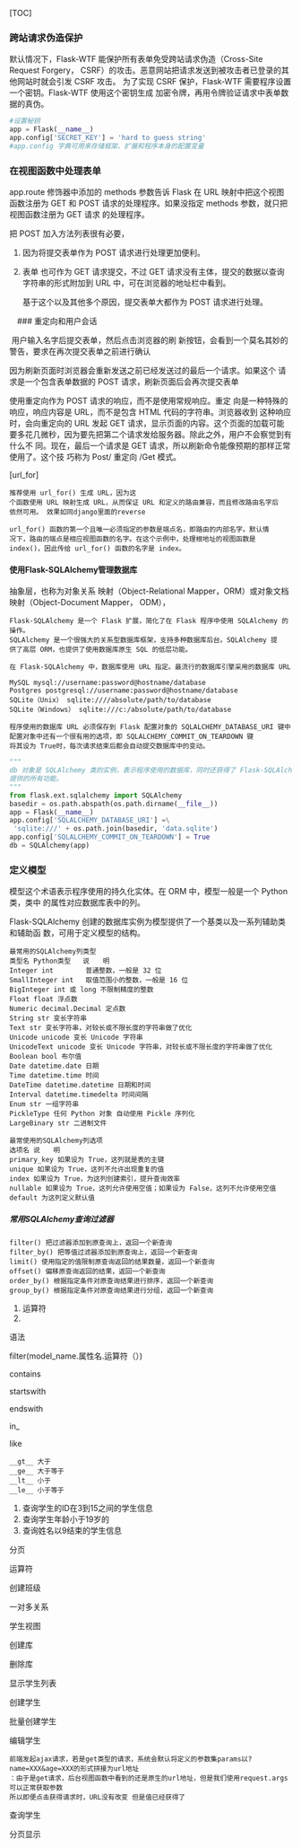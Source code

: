 [TOC]



### 跨站请求伪造保护 

默认情况下，Flask-WTF 能保护所有表单免受跨站请求伪造（Cross-Site Request Forgery， CSRF）的攻击。恶意网站把请求发送到被攻击者已登录的其他网站时就会引发 CSRF 攻击。 为了实现 CSRF 保护，Flask-WTF 需要程序设置一个密钥。Flask-WTF 使用这个密钥生成 加密令牌，再用令牌验证请求中表单数据的真伪。 

```python
#设置秘钥
app = Flask(__name__)
app.config['SECRET_KEY'] = 'hard to guess string'
#app.config 字典可用来存储框架、扩展和程序本身的配置变量
```



### 在视图函数中处理表单 

app.route 修饰器中添加的 methods 参数告诉 Flask 在 URL 映射中把这个视图函数注册为 GET 和 POST 请求的处理程序。如果没指定 methods 参数，就只把视图函数注册为 GET 请求 的处理程序。 

把 POST 加入方法列表很有必要，

1. 因为将提交表单作为 POST 请求进行处理更加便利。

2. 表单 也可作为 GET 请求提交，不过 GET 请求没有主体，提交的数据以查询字符串的形式附加到 URL 中，可在浏览器的地址栏中看到。

   基于这个以及其他多个原因，提交表单大都作为 POST 请求进行处理。 

　### 重定向和用户会话 

​	用户输入名字后提交表单，然后点击浏览器的刷 新按钮，会看到一个莫名其妙的警告，要求在再次提交表单之前进行确认 

因为刷新页面时浏览器会重新发送之前已经发送过的最后一个请求。如果这个 请求是一个包含表单数据的 POST 请求，刷新页面后会再次提交表单 

使用重定向作为 POST 请求的响应，而不是使用常规响应。重定 向是一种特殊的响应，响应内容是 URL，而不是包含 HTML 代码的字符串。浏览器收到 这种响应时，会向重定向的 URL 发起 GET 请求，显示页面的内容。这个页面的加载可能 要多花几微秒，因为要先把第二个请求发给服务器。除此之外，用户不会察觉到有什么不 同。现在，最后一个请求是 GET 请求，所以刷新命令能像预期的那样正常使用了。这个技 巧称为 Post/ 重定向 /Get 模式。 

[url_for] 

```
推荐使用 url_for() 生成 URL，因为这
个函数使用 URL 映射生成 URL，从而保证 URL 和定义的路由兼容，而且修改路由名字后
依然可用。 效果如同django里面的reverse

url_for() 函数的第一个且唯一必须指定的参数是端点名，即路由的内部名字。默认情
况下，路由的端点是相应视图函数的名字。在这个示例中，处理根地址的视图函数是
index()，因此传给 url_for() 函数的名字是 index。

```

#### 使用Flask-SQLAlchemy管理数据库 

抽象层，也称为对象关系 映射（Object-Relational Mapper，ORM）或对象文档映射（Object-Document Mapper， ODM）， 

```
Flask-SQLAlchemy 是一个 Flask 扩展，简化了在 Flask 程序中使用 SQLAlchemy 的操作。
SQLAlchemy 是一个很强大的关系型数据库框架，支持多种数据库后台。SQLAlchemy 提
供了高层 ORM，也提供了使用数据库原生 SQL 的低层功能。

在 Flask-SQLAlchemy 中，数据库使用 URL 指定。最流行的数据库引擎采用的数据库 URL

MySQL mysql://username:password@hostname/database
Postgres postgresql://username:password@hostname/database
SQLite（Unix） sqlite:////absolute/path/to/database
SQLite（Windows） sqlite:///c:/absolute/path/to/database

程序使用的数据库 URL 必须保存到 Flask 配置对象的 SQLALCHEMY_DATABASE_URI 键中
配置对象中还有一个很有用的选项，即 SQLALCHEMY_COMMIT_ON_TEARDOWN 键
将其设为 True时，每次请求结束后都会自动提交数据库中的变动。
```

```python
"""
db 对象是 SQLAlchemy 类的实例，表示程序使用的数据库，同时还获得了 Flask-SQLAlchemy
提供的所有功能。
"""
from flask.ext.sqlalchemy import SQLAlchemy
basedir = os.path.abspath(os.path.dirname(__file__))
app = Flask(__name__)
app.config['SQLALCHEMY_DATABASE_URI'] =\
 'sqlite:///' + os.path.join(basedir, 'data.sqlite')
app.config['SQLALCHEMY_COMMIT_ON_TEARDOWN'] = True
db = SQLAlchemy(app)

```



### 定义模型 

模型这个术语表示程序使用的持久化实体。在 ORM 中，模型一般是一个 Python 类，类中 的属性对应数据库表中的列。 

Flask-SQLAlchemy 创建的数据库实例为模型提供了一个基类以及一系列辅助类和辅助函 数，可用于定义模型的结构。 

```
最常用的SQLAlchemy列类型
类型名 Python类型   说　　明
Integer int        普通整数，一般是 32 位
SmallInteger int   取值范围小的整数，一般是 16 位
BigInteger int 或 long 不限制精度的整数
Float float 浮点数
Numeric decimal.Decimal 定点数
String str 变长字符串
Text str 变长字符串，对较长或不限长度的字符串做了优化
Unicode unicode 变长 Unicode 字符串
UnicodeText unicode 变长 Unicode 字符串，对较长或不限长度的字符串做了优化
Boolean bool 布尔值
Date datetime.date 日期
Time datetime.time 时间
DateTime datetime.datetime 日期和时间
Interval datetime.timedelta 时间间隔
Enum str 一组字符串
PickleType 任何 Python 对象 自动使用 Pickle 序列化
LargeBinary str 二进制文件
```

```
最常使用的SQLAlchemy列选项
选项名 说　　明
primary_key 如果设为 True，这列就是表的主键
unique 如果设为 True，这列不允许出现重复的值
index 如果设为 True，为这列创建索引，提升查询效率
nullable 如果设为 True，这列允许使用空值；如果设为 False，这列不允许使用空值
default 为这列定义默认值
```

##### 常用SQLAlchemy查询过滤器

```
filter() 把过滤器添加到原查询上，返回一个新查询
filter_by() 把等值过滤器添加到原查询上，返回一个新查询
limit() 使用指定的值限制原查询返回的结果数量，返回一个新查询
offset() 偏移原查询返回的结果，返回一个新查询
order_by() 根据指定条件对原查询结果进行排序，返回一个新查询
group_by() 根据指定条件对原查询结果进行分组，返回一个新查询
```





1. 运算符
2. 

语法

filter(model_name.属性名.运算符（）)

contains

startswith

endswith

in_

like

```
__gt__ 大于
__ge__ 大于等于
__lt__ 小于
__le__ 小于等于
```

1. 查询学生的ID在3到15之间的学生信息
2. 查询学生年龄小于19岁的
3. 查询姓名以9结束的学生信息



分页 

运算符

创建班级

一对多关系



学生视图

创建库

删除库

显示学生列表

创建学生

批量创建学生

编辑学生

```
前端发起ajax请求，若是get类型的请求，系统会默认将定义的参数集params以?name=XXX&age=XXX的形式拼接为url地址
：由于是get请求，后台视图函数中看到的还是原生的url地址，但是我们使用request.args可以正常获取参数
所以即便点击获得请求时，URL没有改变 但是值已经获得了
```



查询学生

分页显示